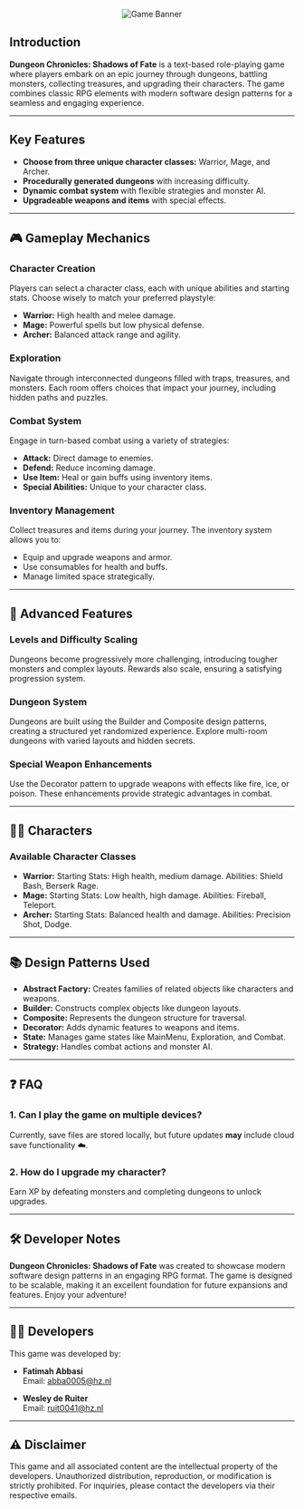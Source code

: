 <p align="center">
  <img src="https://github.com/user-attachments/assets/02ce71eb-26ed-4031-ac72-bd04642094cf" alt="Game Banner">
</p>


## Introduction

**Dungeon Chronicles: Shadows of Fate** is a text-based role-playing game where players embark on an epic journey through dungeons, battling monsters, collecting treasures, and upgrading their characters. The game combines classic RPG elements with modern software design patterns for a seamless and engaging experience.

---

## Key Features

- **Choose from three unique character classes:** Warrior, Mage, and Archer.
- **Procedurally generated dungeons** with increasing difficulty.
- **Dynamic combat system** with flexible strategies and monster AI.
- **Upgradeable weapons and items** with special effects.

---

## 🎮 Gameplay Mechanics

### Character Creation

Players can select a character class, each with unique abilities and starting stats. Choose wisely to match your preferred playstyle:

- **Warrior:** High health and melee damage.
- **Mage:** Powerful spells but low physical defense.
- **Archer:** Balanced attack range and agility.

### Exploration

Navigate through interconnected dungeons filled with traps, treasures, and monsters. Each room offers choices that impact your journey, including hidden paths and puzzles.

### Combat System

Engage in turn-based combat using a variety of strategies:

- **Attack:** Direct damage to enemies.
- **Defend:** Reduce incoming damage.
- **Use Item:** Heal or gain buffs using inventory items.
- **Special Abilities:** Unique to your character class.

### Inventory Management

Collect treasures and items during your journey. The inventory system allows you to:

- Equip and upgrade weapons and armor.
- Use consumables for health and buffs.
- Manage limited space strategically.

---

## 🚀 Advanced Features

### Levels and Difficulty Scaling

Dungeons become progressively more challenging, introducing tougher monsters and complex layouts. Rewards also scale, ensuring a satisfying progression system.

### Dungeon System

Dungeons are built using the Builder and Composite design patterns, creating a structured yet randomized experience. Explore multi-room dungeons with varied layouts and hidden secrets.

### Special Weapon Enhancements

Use the Decorator pattern to upgrade weapons with effects like fire, ice, or poison. These enhancements provide strategic advantages in combat.

---

## 🧙‍♀️ Characters

### Available Character Classes

- **Warrior:** Starting Stats: High health, medium damage. Abilities: Shield Bash, Berserk Rage.
- **Mage:** Starting Stats: Low health, high damage. Abilities: Fireball, Teleport.
- **Archer:** Starting Stats: Balanced health and damage. Abilities: Precision Shot, Dodge.

---

## 📚 Design Patterns Used

- **Abstract Factory:** Creates families of related objects like characters and weapons.
- **Builder:** Constructs complex objects like dungeon layouts.
- **Composite:** Represents the dungeon structure for traversal.
- **Decorator:** Adds dynamic features to weapons and items.
- **State:** Manages game states like MainMenu, Exploration, and Combat.
- **Strategy:** Handles combat actions and monster AI.

---

## ❓ FAQ

### 1. Can I play the game on multiple devices?

Currently, save files are stored locally, but future updates **may** include cloud save functionality ☁️.

### 2. How do I upgrade my character?

Earn XP by defeating monsters and completing dungeons to unlock upgrades.

---

## 🛠️ Developer Notes

**Dungeon Chronicles: Shadows of Fate** was created to showcase modern software design patterns in an engaging RPG format. The game is designed to be scalable, making it an excellent foundation for future expansions and features. Enjoy your adventure! 

---

## 👩‍💻 Developers

This game was developed by:

- **Fatimah Abbasi**  
  Email: [abba0005@hz.nl](mailto:abba0005@hz.nl)

- **Wesley de Ruiter**  
  Email: [ruit0041@hz.nl](mailto:ruit0041@hz.nl)

---

## ⚠️ Disclaimer

This game and all associated content are the intellectual property of the developers. Unauthorized distribution, reproduction, or modification is strictly prohibited. For inquiries, please contact the developers via their respective emails.
